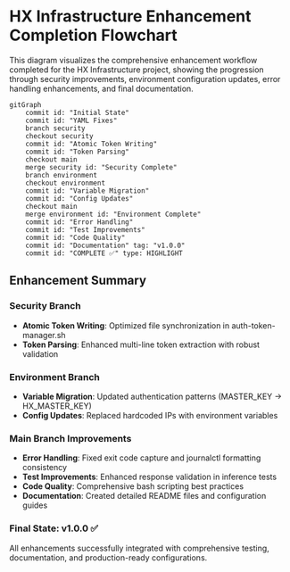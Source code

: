 # HX Infrastructure Enhancement Completion Flowchart

This diagram visualizes the comprehensive enhancement workflow completed for the HX Infrastructure project, showing the progression through security improvements, environment configuration updates, error handling enhancements, and final documentation.

```mermaid
gitGraph
    commit id: "Initial State"
    commit id: "YAML Fixes"
    branch security
    checkout security
    commit id: "Atomic Token Writing"
    commit id: "Token Parsing"
    checkout main
    merge security id: "Security Complete"
    branch environment
    checkout environment
    commit id: "Variable Migration"
    commit id: "Config Updates"
    checkout main
    merge environment id: "Environment Complete"
    commit id: "Error Handling"
    commit id: "Test Improvements"
    commit id: "Code Quality"
    commit id: "Documentation" tag: "v1.0.0"
    commit id: "COMPLETE ✅" type: HIGHLIGHT
```

## Enhancement Summary

### Security Branch
- **Atomic Token Writing**: Optimized file synchronization in auth-token-manager.sh
- **Token Parsing**: Enhanced multi-line token extraction with robust validation

### Environment Branch  
- **Variable Migration**: Updated authentication patterns (MASTER_KEY → HX_MASTER_KEY)
- **Config Updates**: Replaced hardcoded IPs with environment variables

### Main Branch Improvements
- **Error Handling**: Fixed exit code capture and journalctl formatting consistency
- **Test Improvements**: Enhanced response validation in inference tests
- **Code Quality**: Comprehensive bash scripting best practices
- **Documentation**: Created detailed README files and configuration guides

### Final State: v1.0.0 ✅
All enhancements successfully integrated with comprehensive testing, documentation, and production-ready configurations.

